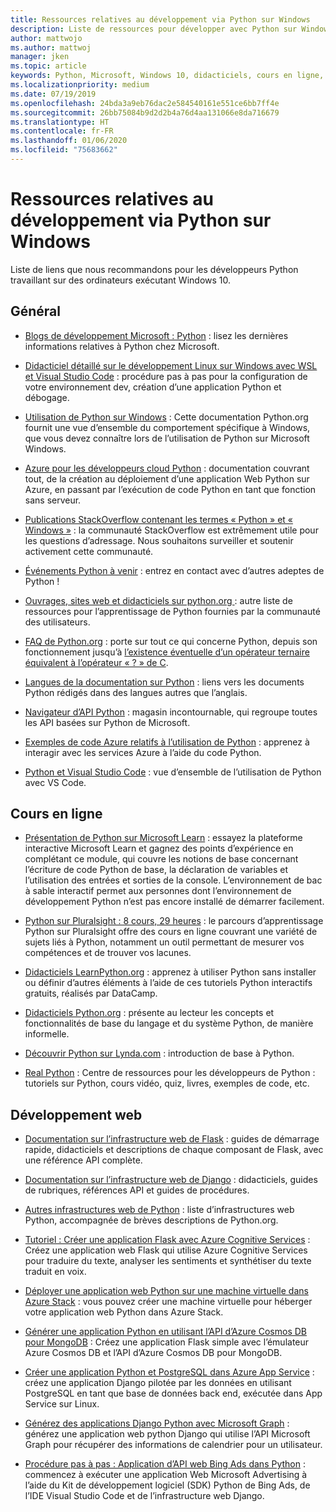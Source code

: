 ```yaml
---
title: Ressources relatives au développement via Python sur Windows
description: Liste de ressources pour développer avec Python sur Windows.
author: mattwojo
ms.author: mattwoj
manager: jken
ms.topic: article
keywords: Python, Microsoft, Windows 10, didacticiels, cours en ligne, blogs, événements
ms.localizationpriority: medium
ms.date: 07/19/2019
ms.openlocfilehash: 24bda3a9eb76dac2e584540161e551ce6bb7ff4e
ms.sourcegitcommit: 26bb75084b9d2d2b4a76d4aa131066e8da716679
ms.translationtype: HT
ms.contentlocale: fr-FR
ms.lasthandoff: 01/06/2020
ms.locfileid: "75683662"
---
```

# <a name="resources-for-developing-with-python-on-windows"></a>Ressources relatives au développement via Python sur Windows

Liste de liens que nous recommandons pour les développeurs Python travaillant sur des ordinateurs exécutant Windows 10.

## <a name="general"></a>Général

- [Blogs de développement Microsoft : Python](https://devblogs.microsoft.com/python/) : lisez les dernières informations relatives à Python chez Microsoft.

- [Didacticiel détaillé sur le développement Linux sur Windows avec WSL et Visual Studio Code](https://devblogs.microsoft.com/commandline/an-in-depth-tutorial-on-linux-development-on-windows-with-wsl-and-visual-studio-code/) : procédure pas à pas pour la configuration de votre environnement dev, création d’une application Python et débogage.

- [Utilisation de Python sur Windows](https://docs.python.org/3/using/windows.html) : Cette documentation Python.org fournit une vue d’ensemble du comportement spécifique à Windows, que vous devez connaître lors de l’utilisation de Python sur Microsoft Windows.

- [Azure pour les développeurs cloud Python](https://docs.microsoft.com/azure/python/) : documentation couvrant tout, de la création au déploiement d’une application Web Python sur Azure, en passant par l’exécution de code Python en tant que fonction sans serveur.

- [Publications StackOverflow contenant les termes « Python » et « Windows »](https://stackoverflow.com/questions/4750806/how-do-i-install-pip-on-windows/12476379) : la communauté StackOverflow est extrêmement utile pour les questions d’adressage. Nous souhaitons surveiller et soutenir activement cette communauté.

- [Événements Python à venir](https://www.python.org/events/python-events) : entrez en contact avec d’autres adeptes de Python !

- [Ouvrages, sites web et didacticiels sur python.org ](https://wiki.python.org/moin/BeginnersGuide/Programmers) : autre liste de ressources pour l’apprentissage de Python fournies par la communauté des utilisateurs.

- [FAQ de Python.org](https://docs.python.org/3/faq/) : porte sur tout ce qui concerne Python, depuis son fonctionnement jusqu’à [l’existence éventuelle d’un opérateur ternaire équivalent à l’opérateur « ? » de C](https://docs.python.org/3/faq/programming.html#is-there-an-equivalent-of-c-s-ternary-operator).

- [Langues de la documentation sur Python](https://wiki.python.org/moin/Languages) : liens vers les documents Python rédigés dans des langues autres que l’anglais.

- [Navigateur d’API Python](https://docs.microsoft.com/python/api/?view=azure-python) : magasin incontournable, qui regroupe toutes les API basées sur Python de Microsoft.

- [Exemples de code Azure relatifs à l’utilisation de Python](https://azure.microsoft.com/resources/samples/?platform=python&sort=0) : apprenez à interagir avec les services Azure à l’aide du code Python.

- [Python et Visual Studio Code](https://code.visualstudio.com/docs/languages/python) : vue d’ensemble de l’utilisation de Python avec VS Code.

## <a name="online-courses"></a>Cours en ligne

- [Présentation de Python sur Microsoft Learn](https://docs.microsoft.com/learn/modules/intro-to-python/) : essayez la plateforme interactive Microsoft Learn et gagnez des points d’expérience en complétant ce module, qui couvre les notions de base concernant l’écriture de code Python de base, la déclaration de variables et l’utilisation des entrées et sorties de la console. L’environnement de bac à sable interactif permet aux personnes dont l’environnement de développement Python n’est pas encore installé de démarrer facilement.

- [Python sur Pluralsight : 8 cours, 29 heures](https://app.pluralsight.com/paths/skills/python) : le parcours d’apprentissage Python sur Pluralsight offre des cours en ligne couvrant une variété de sujets liés à Python, notamment un outil permettant de mesurer vos compétences et de trouver vos lacunes.

- [Didacticiels LearnPython.org](https://www.learnpython.org/) : apprenez à utiliser Python sans installer ou définir d’autres éléments à l’aide de ces tutoriels Python interactifs gratuits, réalisés par DataCamp.

- [Didacticiels Python.org](https://docs.python.org/3/tutorial/index.html) : présente au lecteur les concepts et fonctionnalités de base du langage et du système Python, de manière informelle.

- [Découvrir Python sur Lynda.com](https://www.lynda.com/Python-tutorials/Learning-Python/661773-2.html) : introduction de base à Python.

- [Real Python](https://realpython.com/) : Centre de ressources pour les développeurs de Python : tutoriels sur Python, cours vidéo, quiz, livres, exemples de code, etc.

## <a name="web-development"></a>Développement web

- [Documentation sur l’infrastructure web de Flask](https://flask.palletsprojects.com/en/1.1.x/) : guides de démarrage rapide, didacticiels et descriptions de chaque composant de Flask, avec une référence API complète.

- [Documentation sur l’infrastructure web de Django](https://docs.djangoproject.com/en/2.2/) : didacticiels, guides de rubriques, références API et guides de procédures.

- [Autres infrastructures web de Python](https://wiki.python.org/moin/WebFrameworks) : liste d’infrastructures web Python, accompagnée de brèves descriptions de Python.org.

- [Tutoriel : Créer une application Flask avec Azure Cognitive Services](https://docs.microsoft.com/azure/cognitive-services/translator/tutorial-build-flask-app-translation-synthesis) : Créez une application web Flask qui utilise Azure Cognitive Services pour traduire du texte, analyser les sentiments et synthétiser du texte traduit en voix.

- [Déployer une application web Python sur une machine virtuelle dans Azure Stack](https://docs.microsoft.com/azure-stack/user/azure-stack-dev-start-howto-vm-python) : vous pouvez créer une machine virtuelle pour héberger votre application web Python dans Azure Stack.

- [Générer une application Python en utilisant l’API d’Azure Cosmos DB pour MongoDB](https://docs.microsoft.com/azure/cosmos-db/create-mongodb-flask) : Créez une application Flask simple avec l’émulateur Azure Cosmos DB et l’API d’Azure Cosmos DB pour MongoDB.

- [Créer une application Python et PostgreSQL dans Azure App Service](https://docs.microsoft.com/azure/app-service/containers/tutorial-python-postgresql-app) : créez une application Django pilotée par les données en utilisant PostgreSQL en tant que base de données back end, exécutée dans App Service sur Linux.

- [Générez des applications Django Python avec Microsoft Graph](https://docs.microsoft.com/graph/tutorials/python) : générez une application web python Django qui utilise l’API Microsoft Graph pour récupérer des informations de calendrier pour un utilisateur.

- [Procédure pas à pas : Application d’API web Bing Ads dans Python](https://docs.microsoft.com/advertising/guides/walkthrough-web-application-python?view=bingads-13) : commencez à exécuter une application Web Microsoft Advertising à l’aide du Kit de développement logiciel (SDK) Python de Bing Ads, de l’IDE Visual Studio Code et de l’infrastructure web Django.
